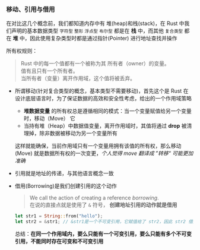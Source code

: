 ### 移动、引用与借用

在对比这几个概念前，我们都知道内存中有 堆(heap)和栈(stack)，在 Rust 中我们声明的基本数据类型 `字符型` `整形` `浮点型` `布尔型` 都是在 **栈** 中，而其他 `复合类型` 都在 **堆** 中，因此使用复杂类型时都是通过指针(Pointer) 进行地址查找并操作

所有权规则：
> Rust 中的每一个值都有一个被称为其 所有者（owner）的变量。  
值有且只有一个所有者。  
当所有者（变量）离开作用域，这个值将被丢弃。

- 所谓移动(针对复合类型的概念，基本类型不需要移动)，首先这个是 Rust 在设计底层语言时，为了保证数据的高效和安全性考虑，给出的一个作用域策略  
  - **堆数据变量** 的所有权总是遵循相同的模式：当一个变量赋值给另一个变量时，移动（Move） 它
  - 当持有堆（Heap）中数据值变量，离开作用域时，其值将通过 **drop** 被清理掉，除非数据被移动为另一个变量所有

  这样就能确保，当前作用域只有一个变量用拥有该值的所有权，那么移动(Move) 就是数据所有权的一次变更，_个人觉得 move 翻译成 ”转移“ 可能更加准确_

- 引用就是地址的传递，与其他语言概念一致
- 借用(Borrowing)是我们创建引用的这个动作
  > We call the action of creating a reference _borrowing_.  
  > 在说的直接点就是使用了 `&` 符号， __创建地址引用的动作就是借用__

  ```rust
  let str1 = String::from("hello");
  let str2 = &str1; // &str1是一个不可变引用，它赋值给了 str2，因此 str2 借用了 str1
  ```

  总结：**在同一个作用域内，要么只能有一个可变引用，要么只能有多个不可变引用，不能同时存在可变和不可变引用**